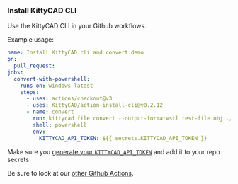 ### Install KittyCAD CLI

Use the KittyCAD CLI in your Github workflows.

Example usage:
```yml
name: Install KittyCAD cli and convert demo
on:
  pull_request:
jobs:
  convert-with-powershell:
    runs-on: windows-latest
    steps:
      - uses: actions/checkout@v3
      - uses: KittyCAD/action-install-cli@v0.2.12
      - name: convert
        run: kittycad file convert --output-format=stl test-file.obj ./
        shell: powershell
        env: 
          KITTYCAD_API_TOKEN: ${{ secrets.KITTYCAD_API_TOKEN }}
```

Make sure you [generate your `KITTYCAD_API_TOKEN`](https://kittycad.io/account) and add it to your repo secrets

Be sure to look at our [other Github Actions](https://github.com/marketplace?type=actions&query=kittycad+).
